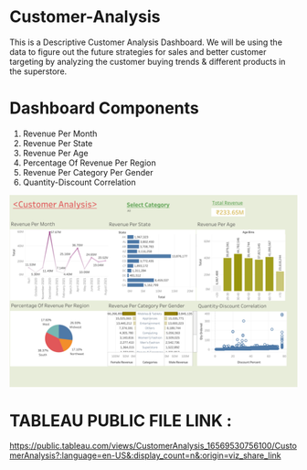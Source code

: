 # Customer-Analysis
This is a Descriptive Customer Analysis Dashboard. We will be using the data to figure out the future strategies for sales and better customer targeting by analyzing the customer buying trends &amp; different products in the superstore.

# Dashboard Components
1. Revenue Per Month
2. Revenue Per State
3. Revenue Per Age
4. Percentage Of Revenue Per Region
5. Revenue Per Category Per Gender
6. Quantity-Discount Correlation



![This is an image](https://github.com/Sanskar02/Customer-Analysis/blob/6540e0c35937facf5cb332770b13e9c9e1722195/Customer_Analysis.png)



# TABLEAU PUBLIC FILE LINK :
https://public.tableau.com/views/CustomerAnalysis_16569530756100/CustomerAnalysis?:language=en-US&:display_count=n&:origin=viz_share_link
